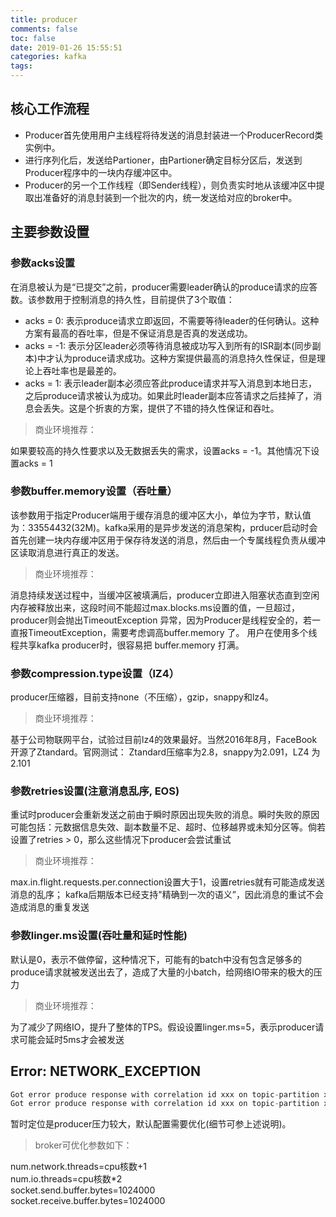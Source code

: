 ```yaml
---
title: producer
comments: false
toc: false
date: 2019-01-26 15:55:51
categories: kafka
tags:
---
```

## 核心工作流程

* Producer首先使用用户主线程将待发送的消息封装进一个ProducerRecord类实例中。  
* 进行序列化后，发送给Partioner，由Partioner确定目标分区后，发送到Producer程序中的一块内存缓冲区中。  
* Producer的另一个工作线程（即Sender线程），则负责实时地从该缓冲区中提取出准备好的消息封装到一个批次的内，统一发送给对应的broker中。

## 主要参数设置

### 参数acks设置

在消息被认为是“已提交”之前，producer需要leader确认的produce请求的应答数。该参数用于控制消息的持久性，目前提供了3个取值：  

* acks = 0: 表示produce请求立即返回，不需要等待leader的任何确认。这种方案有最高的吞吐率，但是不保证消息是否真的发送成功。
* acks = -1: 表示分区leader必须等待消息被成功写入到所有的ISR副本(同步副本)中才认为produce请求成功。这种方案提供最高的消息持久性保证，但是理论上吞吐率也是最差的。
* acks = 1: 表示leader副本必须应答此produce请求并写入消息到本地日志，之后produce请求被认为成功。如果此时leader副本应答请求之后挂掉了，消息会丢失。这是个折衷的方案，提供了不错的持久性保证和吞吐。

> 商业环境推荐：  

如果要较高的持久性要求以及无数据丢失的需求，设置acks = -1。其他情况下设置acks = 1

### 参数buffer.memory设置（吞吐量）

该参数用于指定Producer端用于缓存消息的缓冲区大小，单位为字节，默认值为：33554432(32M)。kafka采用的是异步发送的消息架构，prducer启动时会首先创建一块内存缓冲区用于保存待发送的消息，然后由一个专属线程负责从缓冲区读取消息进行真正的发送。

> 商业环境推荐：  

消息持续发送过程中，当缓冲区被填满后，producer立即进入阻塞状态直到空闲内存被释放出来，这段时间不能超过max.blocks.ms设置的值，一旦超过，producer则会抛出TimeoutException 异常，因为Producer是线程安全的，若一直报TimeoutException，需要考虑调高buffer.memory 了。
用户在使用多个线程共享kafka producer时，很容易把 buffer.memory 打满。

### 参数compression.type设置（lZ4）

producer压缩器，目前支持none（不压缩），gzip，snappy和lz4。

> 商业环境推荐：  

基于公司物联网平台，试验过目前lz4的效果最好。当然2016年8月，FaceBook开源了Ztandard。官网测试： Ztandard压缩率为2.8，snappy为2.091，LZ4 为2.101

### 参数retries设置(注意消息乱序, EOS)

重试时producer会重新发送之前由于瞬时原因出现失败的消息。瞬时失败的原因可能包括：元数据信息失效、副本数量不足、超时、位移越界或未知分区等。倘若设置了retries > 0，那么这些情况下producer会尝试重试

> 商业环境推荐：  

max.in.flight.requests.per.connection设置大于1，设置retries就有可能造成发送消息的乱序；
kafka后期版本已经支持"精确到一次的语义”，因此消息的重试不会造成消息的重复发送

### 参数linger.ms设置(吞吐量和延时性能)

默认是0，表示不做停留，这种情况下，可能有的batch中没有包含足够多的produce请求就被发送出去了，造成了大量的小batch，给网络IO带来的极大的压力

> 商业环境推荐：  

为了减少了网络IO，提升了整体的TPS。假设设置linger.ms=5，表示producer请求可能会延时5ms才会被发送

## Error: NETWORK_EXCEPTION

``` java
Got error produce response with correlation id xxx on topic-partition xxxxx, retrying (9 attempts left). Error: NETWORK_EXCEPTION
Got error produce response with correlation id xxx on topic-partition xxxxx, retrying (9 attempts left). Error: REQUEST_TIMED_OUT

```

暂时定位是producer压力较大，默认配置需要优化(细节可参上述说明)。  
  
> broker可优化参数如下：  

num.network.threads=cpu核数+1  
num.io.threads=cpu核数*2  
socket.send.buffer.bytes=1024000  
socket.receive.buffer.bytes=1024000  
